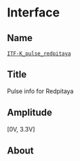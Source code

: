 # Interface

## Name
[`ITF-K_pulse_redpitaya`]()

## Title
Pulse info for Redpitaya

## Amplitude
[0V, 3.3V]

## About
